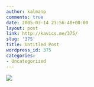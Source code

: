 ```yaml
---
author: kalmanp
comments: true
date: 2005-03-14 23:56:40+00:00
layout: post
link: http://kavics.me/375/
slug: '375'
title: Untitled Post
wordpress_id: 375
categories:
- Uncategorized
---
```


![](http://kavics.freeblog.hu/Files/kokarda.jpg)
